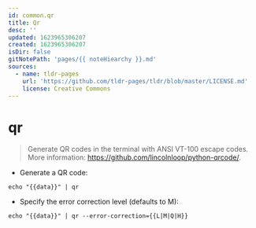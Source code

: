 ```yaml
---
id: common.qr
title: Qr
desc: ''
updated: 1623965306207
created: 1623965306207
isDir: false
gitNotePath: 'pages/{{ noteHiearchy }}.md'
sources:
  - name: tldr-pages
    url: 'https://github.com/tldr-pages/tldr/blob/master/LICENSE.md'
    license: Creative Commons
---
```

# qr

> Generate QR codes in the terminal with ANSI VT-100 escape codes.
> More information: <https://github.com/lincolnloop/python-qrcode/>.

- Generate a QR code:

`echo "{{data}}" | qr`

- Specify the error correction level (defaults to M):

`echo "{{data}}" | qr --error-correction={{L|M|Q|H}}`

